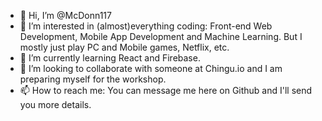 - 👋 Hi, I’m @McDonn117
- 👀 I’m interested in (almost)everything coding: Front-end Web Development, Mobile App Development and Machine Learning. But I mostly just play PC and Mobile games, Netflix, etc.
- 🌱 I’m currently learning React and Firebase.
- 💞️ I’m looking to collaborate with someone at Chingu.io and I am preparing myself for the workshop.
- 📫 How to reach me: You can message me here on Github and I'll send you more details.

<!---
McDonn117/McDonn117 is a ✨ special ✨ repository because its `README.md` (this file) appears on your GitHub profile.
You can click the Preview link to take a look at your changes.
--->
